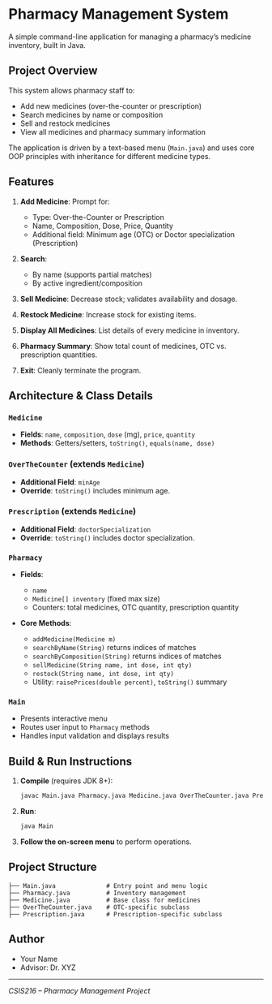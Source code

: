 # Pharmacy Management System

A simple command-line application for managing a pharmacy’s medicine inventory, built in Java.

## Project Overview

This system allows pharmacy staff to:

* Add new medicines (over-the-counter or prescription)
* Search medicines by name or composition
* Sell and restock medicines
* View all medicines and pharmacy summary information

The application is driven by a text-based menu (`Main.java`) and uses core OOP principles with inheritance for different medicine types.

## Features

1. **Add Medicine**: Prompt for:

   * Type: Over-the-Counter or Prescription
   * Name, Composition, Dose, Price, Quantity
   * Additional field: Minimum age (OTC) or Doctor specialization (Prescription)
2. **Search**:

   * By name (supports partial matches)
   * By active ingredient/composition
3. **Sell Medicine**: Decrease stock; validates availability and dosage.
4. **Restock Medicine**: Increase stock for existing items.
5. **Display All Medicines**: List details of every medicine in inventory.
6. **Pharmacy Summary**: Show total count of medicines, OTC vs. prescription quantities.
7. **Exit**: Cleanly terminate the program.

## Architecture & Class Details

### `Medicine`

* **Fields**: `name`, `composition`, `dose` (mg), `price`, `quantity`
* **Methods**: Getters/setters, `toString()`, `equals(name, dose)`

### `OverTheCounter` (extends `Medicine`)

* **Additional Field**: `minAge`
* **Override**: `toString()` includes minimum age.

### `Prescription` (extends `Medicine`)

* **Additional Field**: `doctorSpecialization`
* **Override**: `toString()` includes doctor specialization.

### `Pharmacy`

* **Fields**:

  * `name`
  * `Medicine[] inventory` (fixed max size)
  * Counters: total medicines, OTC quantity, prescription quantity
* **Core Methods**:

  * `addMedicine(Medicine m)`
  * `searchByName(String)` returns indices of matches
  * `searchByComposition(String)` returns indices of matches
  * `sellMedicine(String name, int dose, int qty)`
  * `restock(String name, int dose, int qty)`
  * Utility: `raisePrices(double percent)`, `toString()` summary

### `Main`

* Presents interactive menu
* Routes user input to `Pharmacy` methods
* Handles input validation and displays results

## Build & Run Instructions

1. **Compile** (requires JDK 8+):

   ```bash
   javac Main.java Pharmacy.java Medicine.java OverTheCounter.java Prescription.java
   ```
2. **Run**:

   ```bash
   java Main
   ```
3. **Follow the on-screen menu** to perform operations.

## Project Structure

```
├── Main.java              # Entry point and menu logic
├── Pharmacy.java          # Inventory management
├── Medicine.java          # Base class for medicines
├── OverTheCounter.java    # OTC-specific subclass
├── Prescription.java      # Prescription-specific subclass
```

## Author

* Your Name
* Advisor: Dr. XYZ

---

*CSIS216 – Pharmacy Management Project*
